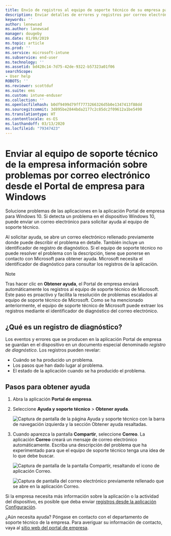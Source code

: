 ```yaml
---
title: Envío de registros al equipo de soporte técnico de su empresa para dispositivos Windows 10 | Microsoft Docs
description: Enviar detalles de errores y registros por correo electrónico para ayudar al equipo de soporte técnico de la empresa a solucionar problemas de las aplicaciones
keywords: ''
author: lenewsad
ms.author: lanewsad
manager: dougeby
ms.date: 01/09/2019
ms.topic: article
ms.prod: ''
ms.service: microsoft-intune
ms.subservice: end-user
ms.technology: ''
ms.assetid: bd428c14-7d75-42de-9322-b57323a01f06
searchScope:
- User help
ROBOTS: ''
ms.reviewer: scottduf
ms.suite: ems
ms.custom: intune-enduser
ms.collection: ''
ms.openlocfilehash: b0df9499d79ff7773266326d5b0e1347413f88dd
ms.sourcegitcommit: 3d895be2844bda2177c2c85dc2f09612a1be5490
ms.translationtype: HT
ms.contentlocale: es-ES
ms.lasthandoff: 03/13/2020
ms.locfileid: "79347423"
---
```

# <a name="email-your-company-support-about-problem-from-company-portal-for-windows"></a>Enviar al equipo de soporte técnico de la empresa información sobre problemas por correo electrónico desde el Portal de empresa para Windows

Solucione problemas de las aplicaciones en la aplicación Portal de empresa para Windows 10. Si detecta un problema en el dispositivo Windows 10, puede enviar un correo electrónico para solicitar ayuda al equipo de soporte técnico. 

Al solicitar ayuda, se abre un correo electrónico rellenado previamente donde puede describir el problema en detalle. También incluye un identificador de registro de diagnóstico. Si el equipo de soporte técnico no puede resolver el problema con la descripción, tiene que ponerse en contacto con Microsoft para obtener ayuda. Microsoft necesita el identificador de diagnóstico para consultar los registros de la aplicación.   


> [!Note]
> Tras hacer clic en **Obtener ayuda**, el Portal de empresa enviará automáticamente los registros al equipo de soporte técnico de Microsoft. Este paso es proactivo y facilita la resolución de problemas escalados al equipo de soporte técnico de Microsoft. Como se ha mencionado anteriormente, el equipo de soporte técnico de Microsoft puede extraer los registros mediante el identificador de diagnóstico del correo electrónico.  

## <a name="what-is-a-diagnostic-log"></a>¿Qué es un registro de diagnóstico?

Los eventos y errores que se producen en la aplicación Portal de empresa se guardan en el dispositivo en un documento especial denominado _registro de diagnóstico_. Los registros pueden revelar:  
* Cuándo se ha producido un problema.  
* Los pasos que han dado lugar al problema.  
* El estado de la aplicación cuando se ha producido el problema.   

## <a name="steps-to-get-help"></a>Pasos para obtener ayuda  

1. Abra la aplicación **Portal de empresa**.
2. Seleccione **Ayuda y soporte técnico** > **Obtener ayuda**.  

   ![Captura de pantalla de la página Ayuda y soporte técnico con la barra de navegación izquierda y la sección Obtener ayuda resaltadas.](./media/1812_UCP_Help_Support_Get_Help_Logs.png)    

3. Cuando aparezca la pantalla **Compartir**, seleccione **Correo**. La aplicación **Correo** creará un mensaje de correo electrónico automáticamente. Escriba una descripción del problema que ha experimentado para que el equipo de soporte técnico tenga una idea de lo que debe buscar.  

   ![Captura de pantalla de la pantalla Compartir, resaltando el icono de aplicación Correo.](./media/1811_Mail_Logs_Windows_CPapp.png)  


   ![Captura de pantalla del correo electrónico previamente rellenado que se abre en la aplicación Correo.](./media/1811_Get_Help_Email_Windows_CPapp.png)  

Si la empresa necesita más información sobre la aplicación o la actividad del dispositivo, es posible que deba enviar [registros desde la aplicación Configuración](send-logs-to-your-it-admin-settings-windows.md).  

¿Aún necesita ayuda? Póngase en contacto con el departamento de soporte técnico de la empresa. Para averiguar su información de contacto, vaya al [sitio web del portal de empresa](https://go.microsoft.com/fwlink/?linkid=2010980).  
